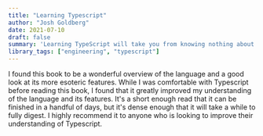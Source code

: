 ```yaml
---
title: "Learning Typescript"
author: "Josh Goldberg"
date: 2021-07-10
draft: false 
summary: 'Learning TypeScript will take you from knowing nothing about "types" or a "type system" to full mastery of the fundamentals of TypeScript'
library_tags: ["engineering", "typescript"]
---
```


I found this book to be a wonderful overview of the language and a good look at its more esoteric features. While I was comfortable with Typescript before reading this book, I found that it greatly improved my understanding of the language and its features. It's a short enough read that it can be finished in a handful of days, but it's dense enough that it will take a while to fully digest. I highly recommend it to anyone who is looking to improve their understanding of Typescript.
